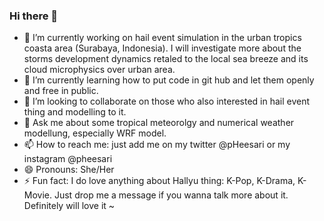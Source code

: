 ### Hi there 👋

- 🔭 I’m currently working on hail event simulation in the urban tropics coasta area (Surabaya, Indonesia). I will investigate more about the storms development dynamics retaled to the local sea breeze and its cloud microphysics over urban area. 
- 🌱 I’m currently learning how to put code in git hub and let them openly and free in public. 
- 👯 I’m looking to collaborate on those who also interested in hail event thing and modelling to it. 
- 💬 Ask me about some tropical meteorolgy and numerical weather modellung, especially WRF model. 
- 📫 How to reach me: just add me on my twitter @pHeesari or my instagram @pheesari
- 😄 Pronouns: She/Her
- ⚡ Fun fact: I do love anything about Hallyu thing: K-Pop, K-Drama, K-Movie. Just drop me a message if you wanna talk more about it. Definitely will love it ~

